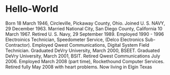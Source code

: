 # Hello-World

Born 18 March 1946, Circleville, Pickaway County, Ohio.
Joined U. S. NAVY, 29 December 1963.
Married National City, San Diego County, California 10 March 1967.
Retired U. S. Navy, 29 September 1989.
Employed 1990 - 1996 Electroinics Technician, Speedometer Service, (Delco Electronics Sub-Contractor).
Employed Qwest Communications, Digital System Field Technician.
Graduated DeVry University, March 2000, BSEET.
Graduated DeVry University, March 2001, BSIT.
Retired Qwest Communications July 2006.
Employed March 2008 (part time), Rockethound Computer Services.
Retired fully May 2008 with heart problems.
Now living in Elgin Texas
